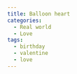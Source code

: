 ```yaml
---
title: Balloon heart
categories:
  - Real world
  - Love
tags:
  - birthday
  - valentine
  - love
---
```

